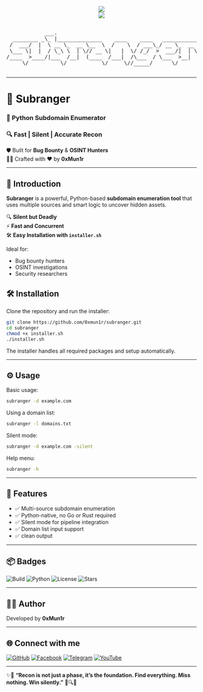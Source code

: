 <p align="center">
  <img src="https://img.shields.io/badge/Subranger-Python%20Subdomain%20Enumerator-blueviolet?style=for-the-badge&logo=python&logoColor=white" />
  <br>
  <img src="https://img.shields.io/badge/Recon%20Made%20Smart-Fast%20%7C%20Silent%20%7C%20Reliable-brightgreen?style=for-the-badge&logo=target&logoColor=white" />
</p>


<!-- 🧠 ASCII Tool Banner -->
<pre align="center">
  
            ___.                                             
  ________ _\_ |______________    ____    ____   ___________ 
 /  ___/  |  \ __ \_  __ \__  \  /    \  / ___\_/ __ \_  __ \
 \___ \|  |  / \_\ \  | \// __ \|   |  \/ /_/  >  ___/|  | \/
/____  >____/|___  /__|  (____  /___|  /\___  / \___  >__|   
     \/          \/           \/     \//_____/      \/       

</pre>

---

<p align="center">

# 🚀 **Subranger**  
### 🐍 Python Subdomain Enumerator  
### 🔍 **Fast** | **Silent** | **Accurate Recon**  
🛡️ Built for **Bug Bounty** & **OSINT Hunters**  
👨‍💻 Crafted with ❤️ by **0xMun1r**

</p>

---

## 🚀 Introduction

**Subranger** is a powerful, Python-based **subdomain enumeration tool** that uses multiple sources and smart logic to uncover hidden assets.

🔍 **Silent but Deadly**  
⚡ **Fast and Concurrent**  
🛠️ **Easy Installation with `installer.sh`**

Ideal for:

- Bug bounty hunters  
- OSINT investigations  
- Security researchers


## 🛠️ Installation

Clone the repository and run the installer:

```bash
git clone https://github.com/0xmun1r/subranger.git
cd subranger
chmod +x installer.sh
./installer.sh
````

The installer handles all required packages and setup automatically.

---

## ⚙️ Usage

Basic usage:

```bash
subranger -d example.com
```

Using a domain list:

```bash
subranger -l domains.txt
```

Silent mode:

```bash
subranger -d example.com -silent
```

Help menu:

```bash
subranger -h
```

---

## 🧩 Features

* ✅ Multi-source subdomain enumeration
* ✅ Python-native, no Go or Rust required
* ✅ Silent mode for pipeline integration
* ✅ Domain list input support
* ✅ clean output

---

## 📦 Badges

![Build](https://img.shields.io/badge/Build-Passing-brightgreen?style=flat-square)
![Python](https://img.shields.io/badge/Made%20with-Python-blue?style=flat-square\&logo=python)
![License](https://img.shields.io/github/license/0xmun1r/subranger?style=flat-square)
![Stars](https://img.shields.io/github/stars/0xmun1r/subranger?style=social)

---

## 🙋‍♂️ Author

Developed by **0xMun1r**

---

## 🌐 Connect with me

[![GitHub](https://img.shields.io/badge/GitHub-0×mun1r-181717?style=for-the-badge\&logo=github)](https://github.com/0xmun1r)
[![Facebook](https://img.shields.io/badge/Facebook-Page-blue?style=for-the-badge\&logo=facebook)](https://facebook.com/0xmun1r)
[![Telegram](https://img.shields.io/badge/Telegram-Channel-2CA5E0?style=for-the-badge\&logo=telegram)](https://t.me/telegr_mun1r)
[![YouTube](https://img.shields.io/badge/YouTube-Channel-FF0000?style=for-the-badge\&logo=youtube)](https://youtube.com/@0xmun1r?si=BQwwz7HA2YfqKvaF)

---

<p align="center">

✨🌟 **“Recon is not just a phase, it’s the foundation. Find everything. Miss nothing. Win silently.”** 💎🔍🚀

</p>

